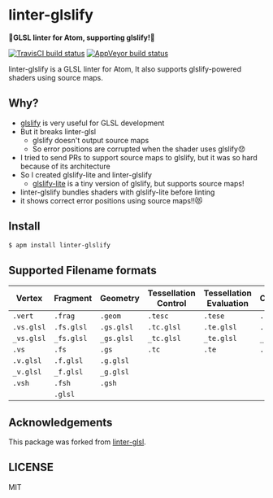# linter-glslify

**💫GLSL linter for Atom, supporting glslify!💫**

[![TravisCI build status](https://travis-ci.org/fand/linter-glslify.svg?branch=master)](http://travis-ci.org/fand/linter-glslify) [![AppVeyor build status](https://ci.appveyor.com/api/projects/status/lg3s6wu09b7bd5aq/branch/master?svg=true)](https://ci.appveyor.com/project/fand/linter-glslify)

linter-glslify is a GLSL linter for Atom,
It also supports glslify-powered shaders using source maps.

## Why?

-   [glslify](https://github.com/glslify/glslify) is very useful for GLSL development
-   But it breaks linter-glsl
    -   glslify doesn't output source maps
    -   So error positions are corrupted when the shader uses glslify😞
-   I tried to send PRs to support source maps to glslify, but it was so hard because of its architecture
-   So I created glslify-lite and linter-glslify
    -   [glslify-lite](https://github.com/fand/glslify-lite) is a tiny version of glslify, but supports source maps!
-   linter-glslify bundles shaders with glslify-lite before linting
-   it shows correct error positions using source maps!!😻

## Install

```sh
$ apm install linter-glslify
```

## Supported Filename formats

| Vertex     | Fragment   | Geometry   | Tessellation Control | Tessellation Evaluation | Compute    |
| ---------- | ---------- | ---------- | -------------------- | ----------------------- | ---------- |
| `.vert`    | `.frag`    | `.geom`    | `.tesc`              | `.tese`                 | `.comp`    |
| `.vs.glsl` | `.fs.glsl` | `.gs.glsl` | `.tc.glsl`           | `.te.glsl`              | `.cs.glsl` |
| `_vs.glsl` | `_fs.glsl` | `_gs.glsl` | `_tc.glsl`           | `_te.glsl`              | `_cs.glsl` |
| `.vs`      | `.fs`      | `.gs`      | `.tc`                | `.te`                   | `.cs`      |
| `.v.glsl`  | `.f.glsl`  | `.g.glsl`  |                      |                         |            |
| `_v.glsl`  | `_f.glsl`  | `_g.glsl`  |                      |                         |            |
| `.vsh`     | `.fsh`     | `.gsh`     |                      |                         |            |
|            | `.glsl`    |            |                      |                         |            |

## Acknowledgements

This package was forked from [linter-glsl](https://github.com/AtomLinter/linter-glsl/).

## LICENSE

MIT
